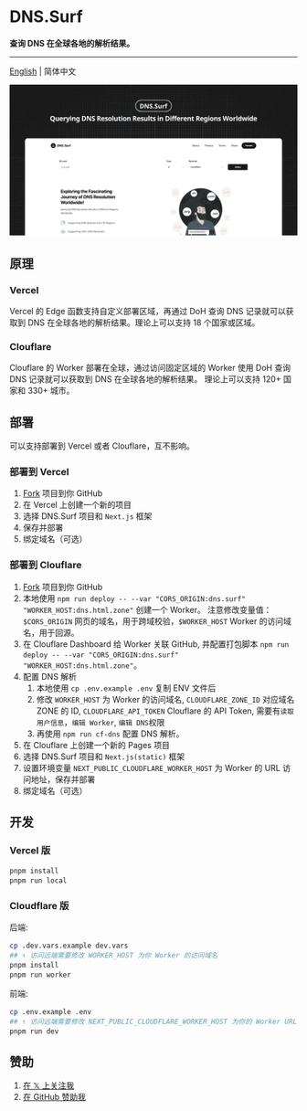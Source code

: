 # DNS.Surf

**查询 DNS 在全球各地的解析结果。**

---

[English](./README.md) | 简体中文

![DNS.Surf](./public/banner.png)

## 原理

### Vercel

Vercel 的 Edge 函数支持自定义部署区域，再通过 DoH 查询 DNS 记录就可以获取到 DNS 在全球各地的解析结果。理论上可以支持 18 个国家或区域。

### Clouflare

Clouflare 的 Worker 部署在全球，通过访问固定区域的 Worker 使用 DoH 查询 DNS 记录就可以获取到 DNS 在全球各地的解析结果。 理论上可以支持 120+ 国家和 330+ 城市。

## 部署

可以支持部署到 Vercel 或者 Clouflare，互不影响。

### 部署到 Vercel

1. [Fork](https://github.com/ccbikai/DNS.Surf/fork) 项目到你 GitHub
2. 在 Vercel 上创建一个新的项目
3. 选择 DNS.Surf 项目和 `Next.js` 框架
4. 保存并部署
5. 绑定域名（可选）

### 部署到 Clouflare

1. [Fork](https://github.com/ccbikai/DNS.Surf/fork) 项目到你 GitHub
2. 本地使用 `npm run deploy -- --var "CORS_ORIGIN:dns.surf" "WORKER_HOST:dns.html.zone"` 创建一个 Worker。 注意修改变量值： `$CORS_ORIGIN` 网页的域名，用于跨域校验，`$WORKER_HOST` Worker 的访问域名，用于回源。
3. 在 Clouflare Dashboard 给 Worker 关联 GitHub, 并配置打包脚本 `npm run deploy -- --var "CORS_ORIGIN:dns.surf" "WORKER_HOST:dns.html.zone"`。
4. 配置 DNS 解析
   1. 本地使用 `cp .env.example .env` 复制 ENV 文件后
   2. 修改 `WORKER_HOST` 为 Worker 的访问域名, `CLOUDFLARE_ZONE_ID` 对应域名 ZONE 的 ID, `CLOUDFLARE_API_TOKEN` Clouflare 的 API Token, 需要有`读取用户信息`，`编辑 Worker`, `编辑 DNS`权限
   3. 再使用 `npm run cf-dns` 配置 DNS 解析。
5. 在 Clouflare 上创建一个新的 Pages 项目
6. 选择 DNS.Surf 项目和 `Next.js(static)` 框架
7. 设置环境变量 `NEXT_PUBLIC_CLOUDFLARE_WORKER_HOST` 为 Worker 的 URL 访问地址，保存并部署
8. 绑定域名（可选）

## 开发

### Vercel 版

```sh
pnpm install
pnpm run local
```

### Cloudflare 版

后端:

```sh
cp .dev.vars.example dev.vars
## ↑ 访问远端需要修改 WORKER_HOST 为你 Worker 的访问域名
pnpm install
pnpm run worker
```

前端:

```sh
cp .env.example .env
## ↑ 访问远端需要修改 NEXT_PUBLIC_CLOUDFLARE_WORKER_HOST 为你的 Worker URL 访问地址
pnpm run dev
```

## 赞助

1. [在 𝕏 上关注我](https://x.com/ccbikai)
2. [在 GitHub 赞助我](https://github.com/sponsors/ccbikai)

